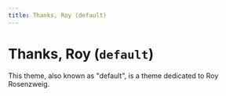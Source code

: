 ```yaml
---
title: Thanks, Roy (default)
---
```


# Thanks, Roy (`default`)



This theme, also known as "default", is a theme dedicated to Roy Rosenzweig. 